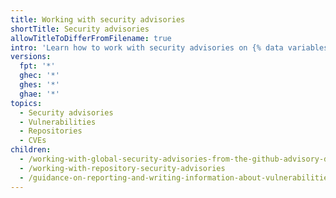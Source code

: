 ```yaml
---
title: Working with security advisories
shortTitle: Security advisories
allowTitleToDifferFromFilename: true
intro: 'Learn how to work with security advisories on {% data variables.product.prodname_dotcom %},{% ifversion fpt or ghec %} whether you want to contribute to an existing global advisory, or create a security advisory for a repository,{% endif %} improving collaboration between repository maintainers and security researchers.'
versions:
  fpt: '*'
  ghec: '*'
  ghes: '*'
  ghae: '*'
topics:
  - Security advisories
  - Vulnerabilities
  - Repositories
  - CVEs
children:
  - /working-with-global-security-advisories-from-the-github-advisory-database
  - /working-with-repository-security-advisories
  - /guidance-on-reporting-and-writing-information-about-vulnerabilities
---
```

